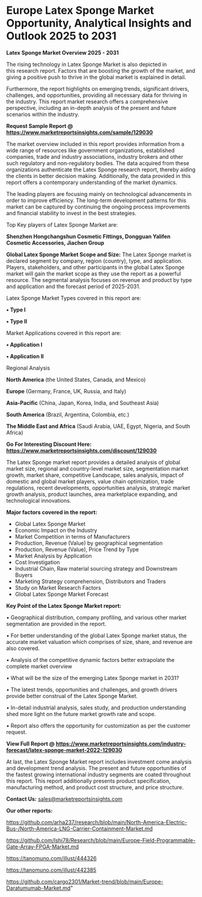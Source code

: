 # Europe Latex Sponge Market Opportunity, Analytical Insights and Outlook 2025 to 2031

<Strong> Latex Sponge Market Overview 2025 - 2031</strong>

The rising technology in Latex Sponge Market is also depicted in this research report. Factors that are boosting the growth of the market, and giving a positive push to thrive in the global market is explained in detail.

Furthermore, the report highlights on emerging trends, significant drivers, challenges, and opportunities, providing all necessary data for thriving in the industry. This report market research offers a comprehensive perspective, including an in-depth analysis of the present and future scenarios within the industry.

<strong>Request Sample Report @ <a href=https://www.marketreportsinsights.com/sample/129030>https://www.marketreportsinsights.com/sample/129030</a></strong>

The market overview included in this report provides information from a wide range of resources like government organizations, established companies, trade and industry associations, industry brokers and other such regulatory and non-regulatory bodies. The data acquired from these organizations authenticate the Latex Sponge research report, thereby aiding the clients in better decision making. Additionally, the data provided in this report offers a contemporary understanding of the market dynamics.

The leading players are focusing mainly on technological advancements in order to improve efficiency. The long-term development patterns for this market can be captured by continuing the ongoing process improvements and financial stability to invest in the best strategies.

Top Key players of Latex Sponge Market are:

<strong>Shenzhen Hongchangshun Cosmetic Fittings, Dongguan Yalifen Cosmetic Accessories, Jiachen Group</strong>

<strong><b>Global Latex Sponge Market Scope and Size:</b></strong>
The Latex Sponge market is declared segment by company, region (country), type, and application. Players, stakeholders, and other participants in the global Latex Sponge market will gain the market scope as they use the report as a powerful resource. The segmental analysis focuses on revenue and product by type and application and the forecast period of 2025-2031.

Latex Sponge Market Types covered in this report are:

<strong>• Type I

• Type II</strong>

Market Applications covered in this report are:

<strong>• Application I

• Application II</strong> 

Regional Analysis

<strong>North America</strong> (the United States, Canada, and Mexico)

<strong>Europe</strong> (Germany, France, UK, Russia, and Italy)

<strong>Asia-Pacific</strong> (China, Japan, Korea, India, and Southeast Asia)

<strong>South America</strong> (Brazil, Argentina, Colombia, etc.)

<strong>The Middle East and Africa</strong> (Saudi Arabia, UAE, Egypt, Nigeria, and South Africa)

<strong>Go For Interesting Discount Here: <a href=https://www.marketreportsinsights.com/discount/129030>https://www.marketreportsinsights.com/discount/129030</a></strong>

The Latex Sponge market report provides a detailed analysis of global market size, regional and country-level market size, segmentation market growth, market share, competitive Landscape, sales analysis, impact of domestic and global market players, value chain optimization, trade regulations, recent developments, opportunities analysis, strategic market growth analysis, product launches, area marketplace expanding, and technological innovations.

<strong><b>Major factors covered in the report:</b></strong>
<ul>
  <li>Global Latex Sponge Market </li>
  <li>Economic Impact on the Industry</li>
  <li>Market Competition in terms of Manufacturers</li>
  <li>Production, Revenue (Value) by geographical segmentation</li>
  <li>Production, Revenue (Value), Price Trend by Type</li>
  <li>Market Analysis by Application</li>
  <li>Cost Investigation</li>
  <li>Industrial Chain, Raw material sourcing strategy and Downstream Buyers</li>
  <li>Marketing Strategy comprehension, Distributors and Traders</li>
  <li>Study on Market Research Factors</li>
  <li>Global Latex Sponge Market Forecast</li>
</ul>

<strong><b>Key Point of the Latex Sponge Market report:</b></strong>

• Geographical distribution, company profiling, and various other market segmentation are provided in the report.

• For better understanding of the global Latex Sponge market status, the accurate market valuation which comprises of size, share, and revenue are also covered.

• Analysis of the competitive dynamic factors better extrapolate the complete market overview

• What will be the size of the emerging Latex Sponge market in 2031?

• The latest trends, opportunities and challenges, and growth drivers provide better construal of the Latex Sponge Market.

• In-detail industrial analysis, sales study, and production understanding shed more light on the future market growth rate and scope.

• Report also offers the opportunity for customization as per the customer request.

<strong><b>View Full Report @ <a href=https://www.marketreportsinsights.com/industry-forecast/latex-sponge-market-2022-129030>https://www.marketreportsinsights.com/industry-forecast/latex-sponge-market-2022-129030</a></b></strong>


At last, the Latex Sponge Market report includes investment come analysis and development trend analysis. The present and future opportunities of the fastest growing international industry segments are coated throughout this report. This report additionally presents product specification, manufacturing method, and product cost structure, and price structure.

<strong>Contact Us:</strong>
sales@marketreportsinsights.com

<strong>Our other reports:</strong>

<a href=https://github.com/arha237/research/blob/main/North-America-Electric-Bus-/North-America-LNG-Carrier-Containment-Market.md>https://github.com/arha237/research/blob/main/North-America-Electric-Bus-/North-America-LNG-Carrier-Containment-Market.md</a>

<a href=https://github.com/Ishi78/Research/blob/main/Europe-Field-Programmable-Gate-Array-FPGA-Market.md>https://github.com/Ishi78/Research/blob/main/Europe-Field-Programmable-Gate-Array-FPGA-Market.md</a>

<a href=https://tanomuno.com/illust/444326>https://tanomuno.com/illust/444326</a>

<a href=https://tanomuno.com/illust/442385>https://tanomuno.com/illust/442385</a>

<a href=https://github.com/cargo2301/Market-trend/blob/main/Europe-Daratumumab-Market.md>https://github.com/cargo2301/Market-trend/blob/main/Europe-Daratumumab-Market.md</a>"
